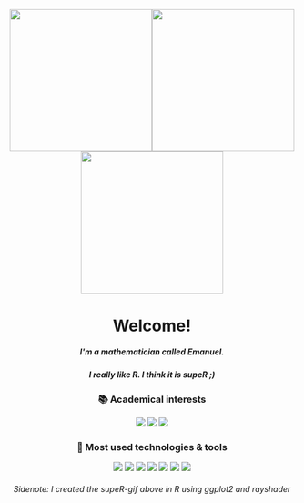 <p align='center'>
  <img src="supeR.gif" width="250" height="250"/><img src="supeR.gif" width="250" height="250"/><img src="supeR.gif" width="250" height="250"/>
</p>

<h1 align='center'> Welcome!</h1>
<!--<h1 align='center'> :wave: Welcome! :wave:</h1>-->
<h5 align='center'> I'm a mathematician called Emanuel. </h5>
<h5 align='center'> I really like R. I think it is <b>supeR</b> ;)</h5>

<!--
<p align='center'>
  I'm Emanuel.
</p>
<p align='center'>
  I really like R. I think it is <b>supeR</b> 😁
</p>
-->

<h3 align='center'> 📚 Academical interests </h3>

<p align='center'>
  <img src= "https://img.shields.io/badge/Statistics-informational?style=flat&color=114797"/>
  <img src= "https://img.shields.io/badge/Machine Learning-informational?style=flat&color=114797"/>
  <img src= "https://img.shields.io/badge/Data Science-informational?style=flat&color=114797"/>
</p>

<h3 align='center'> 🔧 Most used technologies & tools </h3>

<p align='center'>
  <img src= "https://img.shields.io/badge/R-informational?style=flat&logo=Rstudio&logoColor=white&color=114797"/>
  <img src= "https://img.shields.io/badge/RStudio-informational?style=flat&logo=Rstudio&logoColor=white&color=114797"/>
  <img src= "https://img.shields.io/badge/Python-informational?style=flat&logo=python&logoColor=white&color=114797"/>
  <img src= "https://img.shields.io/badge/SQL-informational?style=flat&logo=PostgreSQL&logoColor=white&color=114797"/>
  <img src= "https://img.shields.io/badge/LaTex-informational?style=flat&logo=LaTex&logoColor=white&color=114797"/>
  <img src= "https://img.shields.io/badge/MS Office-informational?style=flat&logo=microsoft&logoColor=white&color=114797"/>
  <img src= "https://img.shields.io/badge/Git-informational?style=flat&logo=git&logoColor=white&color=114797"/>
  <!--<img src= "https://img.shields.io/badge/Bash-informational?style=flat&logo=gnu-bash&logoColor=white&color=114797"/>-->
  <!-- very basic knowledge C++, Matlab, Java-->
  <!--<img src= "https://img.shields.io/badge/C++-informational?style=flat&logo=c%2B%2B&logoColor=white&color=114797"/>-->
</p>

<!--
<img align="center" src="https://github-readme-stats.vercel.app/api/top-langs/?username=EmanuelSommer&hide=html&layout=compact&theme=synthwave" />
<img align="center" src="https://github-readme-stats.vercel.app/api/?username=EmanuelSommer&theme=synthwave" />
![](supeR.gif)
-->

<h6 align='center'>
  Sidenote: I created the supeR-gif above in R using ggplot2 and rayshader
</h6>
